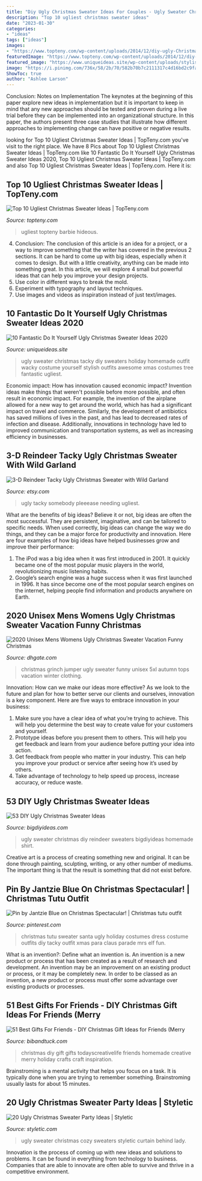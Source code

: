 ```yaml
---
title: "Diy Ugly Christmas Sweater Ideas For Couples - Ugly Sweater Christmas Cozy Sweaters Styletic Curtain Behind Lady"
description: "Top 10 ugliest christmas sweater ideas"
date: "2023-01-30"
categories:
- "ideas"
tags: ["ideas"]
images:
- "https://www.topteny.com/wp-content/uploads/2014/12/diy-ugly-Christmas-sweater-ideas-20.jpg"
featuredImage: "https://www.topteny.com/wp-content/uploads/2014/12/diy-ugly-Christmas-sweater-ideas-20.jpg"
featured_image: "https://www.uniqueideas.site/wp-content/uploads/stylish-christmas-costume-ideas-for-your-holiday-party-ugliest.jpg"
image: "https://i.pinimg.com/736x/58/2b/70/582b70b7c2111317c4d16bd2c9fa6085--christmas.jpg"
ShowToc: true
author: "Ashlee Larson"
---
```



Conclusion: Notes on Implementation
The keynotes at the beginning of this paper explore new ideas in implementation but it is important to keep in mind that any new approaches should be tested and proven during a live trial before they can be implemented into an organizational structure. In this paper, the authors present three case studies that illustrate how different approaches to implementing change can have positive or negative results.

	

		
looking for Top 10 Ugliest Christmas Sweater Ideas | TopTeny.com you've visit to the right place. We have 8 Pics about Top 10 Ugliest Christmas Sweater Ideas | TopTeny.com like 10 Fantastic Do It Yourself Ugly Christmas Sweater Ideas 2020, Top 10 Ugliest Christmas Sweater Ideas | TopTeny.com and also Top 10 Ugliest Christmas Sweater Ideas | TopTeny.com. Here it is:
		
    
## Top 10 Ugliest Christmas Sweater Ideas | TopTeny.com

<img loading=lazy src="https://www.topteny.com/wp-content/uploads/2014/12/diy-ugly-Christmas-sweater-ideas-20.jpg" onerror="this.onerror=null;this.src='https://tse1.mm.bing.net/th?id=OIP.t6dx_XMTdA9TQlPgvl2zzgHaJ3&amp;pid=15.1';" alt="Top 10 Ugliest Christmas Sweater Ideas | TopTeny.com">

_Source: topteny.com_

>ugliest topteny barbie hideous. 

	

4. Conclusion: The conclusion of this article is an idea for a project, or a way to improve something that the writer has covered in the previous 2 sections.
It can be hard to come up with big ideas, especially when it comes to design. But with a little creativity, anything can be made into something great. In this article, we will explore 4 small but powerful ideas that can help you improve your design projects.
1. Use color in different ways to break the mold.
2. Experiment with typography and layout techniques.
3. Use images and videos as inspiration instead of just text/images.

    
## 10 Fantastic Do It Yourself Ugly Christmas Sweater Ideas 2020

<img loading=lazy src="https://www.uniqueideas.site/wp-content/uploads/stylish-christmas-costume-ideas-for-your-holiday-party-ugliest.jpg" onerror="this.onerror=null;this.src='https://tse1.mm.bing.net/th?id=OIP.bWOwjAvsj56G6H-O_8-47QHaJ6&amp;pid=15.1';" alt="10 Fantastic Do It Yourself Ugly Christmas Sweater Ideas 2020">

_Source: uniqueideas.site_

>ugly sweater christmas tacky diy sweaters holiday homemade outfit wacky costume yourself stylish outfits awesome xmas costumes tree fantastic ugliest. 

	

Economic impact: How has innovation caused economic impact?
Invention ideas make things that weren't possible before more possible, and often result in economic impact. For example, the invention of the airplane allowed for a new way to get around the world, which has had a significant impact on travel and commerce. Similarly, the development of antibiotics has saved millions of lives in the past, and has lead to decreased rates of infection and disease. Additionally, innovations in technology have led to improved communication and transportation systems, as well as increasing efficiency in businesses.

    
## 3-D Reindeer Tacky Ugly Christmas Sweater With Wild Garland

<img loading=lazy src="https://img0.etsystatic.com/007/0/7406855/il_570xN.396258908_sgu2.jpg" onerror="this.onerror=null;this.src='https://tse4.mm.bing.net/th?id=OIP.mhHiW-aq_EQRl4-MM8qCewHaKM&amp;pid=15.1';" alt="3-D Reindeer Tacky Ugly Christmas Sweater with Wild Garland">

_Source: etsy.com_

>ugly tacky somebody pleeease needing ugliest. 

	

What are the benefits of big ideas?
Believe it or not, big ideas are often the most successful. They are persistent, imaginative, and can be tailored to specific needs. When used correctly, big ideas can change the way we do things, and they can be a major force for productivity and innovation. Here are four examples of how big ideas have helped businesses grow and improve their performance: 
1. The iPod was a big idea when it was first introduced in 2001. It quickly became one of the most popular music players in the world, revolutionizing music listening habits. 
2. Google’s search engine was a huge success when it was first launched in 1996. It has since become one of the most popular search engines on the internet, helping people find information and products anywhere on Earth. 

    
## 2020 Unisex Mens Womens Ugly Christmas Sweater Vacation Funny Christmas

<img loading=lazy src="https://www.dhresource.com/f2/albu/g10/M01/DF/80/rBVaWV3grrqAKKcIAAEFkSdsJf0402.jpg" onerror="this.onerror=null;this.src='https://tse2.mm.bing.net/th?id=OIP.9iyG3d6mBtYQQjDAOlClWwHaHl&amp;pid=15.1';" alt="2020 Unisex Mens Womens Ugly Christmas Sweater Vacation Funny Christmas">

_Source: dhgate.com_

>christmas grinch jumper ugly sweater funny unisex 5xl autumn tops vacation winter clothing. 

	

Innovation: How can we make our ideas more effective?
As we look to the future and plan for how to better serve our clients and ourselves, innovation is a key component. Here are five ways to embrace innovation in your business: 
1. Make sure you have a clear idea of what you’re trying to achieve. This will help you determine the best way to create value for your customers and yourself. 
2. Prototype ideas before you present them to others. This will help you get feedback and learn from your audience before putting your idea into action. 
3. Get feedback from people who matter in your industry. This can help you improve your product or service after seeing how it’s used by others. 
4. Take advantage of technology to help speed up process, increase accuracy, or reduce waste.

    
## 53 DIY Ugly Christmas Sweater Ideas

<img loading=lazy src="http://www.bigdiyideas.com/wp-content/uploads/2015/11/Reindeer-Kids-Ugly-Christmas-Sweater-525x700.jpg" onerror="this.onerror=null;this.src='https://tse3.mm.bing.net/th?id=OIP.PvjagP9x9rlFyzvADNBhaQHaJ4&amp;pid=15.1';" alt="53 DIY Ugly Christmas Sweater Ideas">

_Source: bigdiyideas.com_

>ugly sweater christmas diy reindeer sweaters bigdiyideas homemade shirt. 

	

Creative art is a process of creating something new and original. It can be done through painting, sculpting, writing, or any other number of mediums. The important thing is that the result is something that did not exist before.

    
## Pin By Jantzie Blue On Christmas Spectacular! | Christmas Tutu Outfit

<img loading=lazy src="https://i.pinimg.com/736x/58/2b/70/582b70b7c2111317c4d16bd2c9fa6085--christmas.jpg" onerror="this.onerror=null;this.src='https://tse2.mm.bing.net/th?id=OIP.Keuclun0kHuw8LcL8z6L7QHaHa&amp;pid=15.1';" alt="Pin by Jantzie Blue on Christmas Spectacular! | Christmas tutu outfit">

_Source: pinterest.com_

>christmas tutu sweater santa ugly holiday costumes dress costume outfits diy tacky outfit xmas para claus parade mrs elf fun. 

	

What is an invention?: Define what an invention is.
An invention is a new product or process that has been created as a result of research and development. An invention may be an improvement on an existing product or process, or it may be completely new. In order to be classed as an invention, a new product or process must offer some advantage over existing products or processes.

    
## 51 Best Gifts For Friends - DIY Christmas Gift Ideas For Friends (Merry

<img loading=lazy src="https://i1.wp.com/bibandtuck.com/wp-content/uploads/2019/09/ia_100000134.jpg?resize=474%2C677" onerror="this.onerror=null;this.src='https://tse2.mm.bing.net/th?id=OIP.9UNkKXJS38p7Oi592NVqhwAAAA&amp;pid=15.1';" alt="51 Best Gifts For Friends - DIY Christmas Gift Ideas for Friends (Merry">

_Source: bibandtuck.com_

>christmas diy gift gifts todayscreativelife friends homemade creative merry holiday crafts craft inspiration. 

	

Brainstroming is a mental activity that helps you focus on a task. It is typically done when you are trying to remember something. Brainstroming usually lasts for about 15 minutes.

    
## 20 Ugly Christmas Sweater Party Ideas | Styletic

<img loading=lazy src="https://styletic.com/wp-content/uploads/2015/12/ugly-christmas-sweater-party-ideas/6-ugly-christmas-sweater-party-ideas.jpg" onerror="this.onerror=null;this.src='https://tse3.mm.bing.net/th?id=OIP.Frmkq8ICWTxG_u8SFNTuuwHaLH&amp;pid=15.1';" alt="20 Ugly Christmas Sweater Party Ideas | Styletic">

_Source: styletic.com_

>ugly sweater christmas cozy sweaters styletic curtain behind lady. 

	

Innovation is the process of coming up with new ideas and solutions to problems. It can be found in everything from technology to business. Companies that are able to innovate are often able to survive and thrive in a competitive environment.

